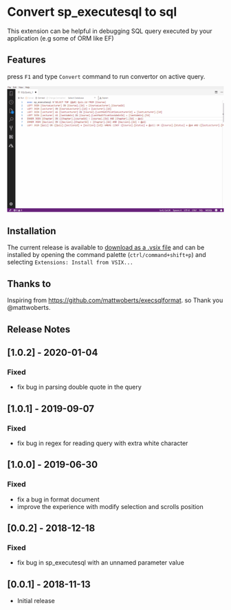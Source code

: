 # Convert sp_executesql to sql

This extension can be helpful in debugging SQL query executed by your application (e.g some of ORM like EF)

## Features

press `F1` and type `Convert` command to run convertor on active query.

![gif](https://raw.githubusercontent.com/PejmanNik/sqlops-spexecutesql-to-sql/master/images/convert.gif)

## Installation
The current release is available to [download as a .vsix file](https://github.com/PejmanNik/sqlops-spexecutesql-to-sql/releases/download/1.0.0/sqlops-spexecutesql-to-sql-1.0.0.vsix) and can be installed by opening the command palette (`ctrl/command+shift+p`) and selecting `Extensions: Install from VSIX...`

## Thanks to
Inspiring from https://github.com/mattwoberts/execsqlformat. so Thank you @mattwoberts.

## Release Notes

## [1.0.2] - 2020-01-04
### Fixed
- fix bug in parsing double quote in the query

## [1.0.1] - 2019-09-07
### Fixed
- fix bug in regex for reading query with extra white character

## [1.0.0] - 2019-06-30
### Fixed
- fix a bug in format document
- improve the experience with modify selection and scrolls position

## [0.0.2] - 2018-12-18
### Fixed
- fix bug in sp_executesql with an unnamed parameter value

## [0.0.1] - 2018-11-13
- Initial release
